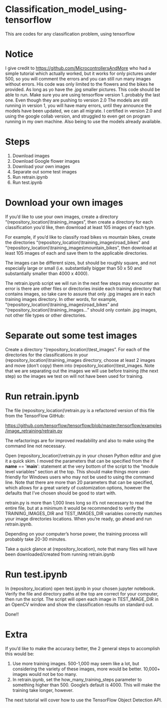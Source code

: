 # Classification_model_using-tensorflow
This are codes for any classification problem, using tensorflow

# Notice

I give credit to https://github.com/MicrocontrollersAndMore
who had a simple tutorial which actually worked, but it works for only pictures under 500, so you will comment the errors and
you can still run many images without errors. His code was only limited to the flowers and the bikes he provided. As long as yo have the 
.jpg smaller pictures. This code should be able to run. Make sure you are using tensorflow version 1..probably the last one. Even though 
they are pushing to version 2.0 The models are still running in version 1, you will have many errors, until they announce the models have been updated, we can all migrate. I certified in version 2.0 and using the google collab version, and struggled to even get on program running in my own machine. Also being to use the models already available. 

# Steps
1. Download images
2. Download Google flower images
3. Download your own images
4. Separate out some test images
5. Run retrain.ipynb
6. Run test.ipynb

# Download your own images

If you’d like to use your own images, create a directory “(repository_location)\training_images”, then create a directory for each classification you’d like, then download at least 105 images of each type.

For example, if you’d like to classify road bikes vs mountain bikes, create the directories “(repository_location)\training_images\road_bikes” and “(repository_location)\training_images\mountain_bikes”, then download at least 105 images of each and save them to the applicable directories.

The images can be different sizes, but should be roughly square, and not especially large or small (i.e. substantially bigger than 50 x 50 and substantially smaller than 4000 x 4000).

The retrain.ipynb script we will run in the next few steps may encounter an error is there are other files or directories inside each training directory that contains images, so take care to assure that only .jpg images are in each training images directory.  In other words, for example, “(repository_location)\training_images\road_bikes” and “(repository_location)\training_images\...” should only contain .jpg images, not other file types or other directories.

# Separate out some test images

Create a directory “(repository_location)\test_images”.  For each of the directories for the classifications in your (repository_location)\training_images directory, choose at least 2 images and move (don’t copy) them into (repository_location)\test_images.  Note that we are separating out the images we will use before training (the next step) so the images we test on will not have been used for training.

# Run retrain.ipynb

The file (repository_location)\retrain.py is a refactored version of this file from the TensorFlow GitHub:

https://github.com/tensorflow/tensorflow/blob/master/tensorflow/examples/image_retraining/retrain.py

The refactorings are for improved readability and also to make using the command line not necessary.

Open (repository_location)\retrain.py in your chosen Python editor and give it a quick skim.  I moved the parameters that can be specified from the  if __name__ == '__main__':  statement at the very bottom of the script to the “module level variables” section at the top.  This should make things more user-friendly for Windows users who may not be used to using the command line.  Note that there are more than 20 parameters that can be specified, which allows for a great variety of customization options, however the defaults that I’ve chosen should be good to start with.

retrain.py is more than 1,000 lines long so it’s not necessary to read the entire file, but at a minimum it would be recommended to verify the TRAINING_IMAGES_DIR and TEST_IMAGES_DIR variables correctly matches your image directories locations.  When you’re ready, go ahead and run retrain.ipynb.

Depending on your computer’s horse power, the training process will probably take 20-30 minutes.

Take a quick glance at (repository_location), note that many files will have been downloaded/created from running retrain.ipynb

# Run test.ipynb

In (repository_location) open test.ipynb in your chosen jupyter notebook.  Verify the file and directory paths at the top are correct for your computer, then run the script.  The script will open each image in TEST_IMAGE_DIR in an OpenCV window and show the classification results on standard out.

Done!!

# Extra

If you’d like to make the accuracy better, the 2 general steps to accomplish this would be:
1) Use more training images.  500-1,000 may seem like a lot, but considering the variety of these images, more would be better.  10,000+ images would not be too many.
2) In retrain.ipynb, set the how_many_training_steps parameter to something higher than 500.  Google’s default is 4000.  This will make the training take longer, however.

The next tutorial will cover how to use the TensorFlow Object Detection API.





